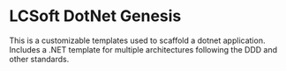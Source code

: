 ﻿# LCSoft DotNet Genesis

This is a customizable templates used to scaffold a dotnet application. Includes a .NET template for multiple architectures following the DDD and other standards.